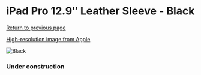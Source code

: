 # iPad Pro 12.9″ Leather Sleeve - Black

[Return to previous page](/ipad_pro129)

[High-resolution image from Apple](https://store.storeimages.cdn-apple.com/8756/as-images.apple.com/is/MQ0U2?wid=4500&hei=4500&fmt=png)

<div style="width: 384px"><img src="/everypreview/MQ0U2.png" alt="Black"></div>

### Under construction
